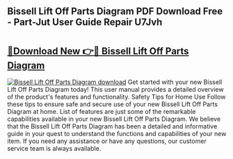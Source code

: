 ## Bissell Lift Off Parts Diagram PDF Download Free - Part-Jut User Guide Repair U7Jvh

# <h2><a href="http://dfm79c1.blite.top/?on=Bissell+Lift+Off+Parts+Diagram">🔗Download New 👉🔴 Bissell Lift Off Parts Diagram</a></h2>

[![Bissell Lift Off Parts Diagram download](https://i.imgur.com/lujVjoI.png)](http://dfm79c1.blite.top/?on=Bissell+Lift+Off+Parts+Diagram)
Get started with your new Bissell Lift Off Parts Diagram today! This user manual provides a detailed overview of the product's features and functionality. Safety Tips for Home Use Follow these tips to ensure safe and secure use of your new Bissell Lift Off Parts Diagram at home. List of features are just some of the remarkable capabilities available in your new Bissell Lift Off Parts Diagram. We believe that the Bissell Lift Off Parts Diagram has been a detailed and informative guide in your quest to understand the functions and capabilities of your new item. If you need any assistance or have any questions, our customer service team is always available.
